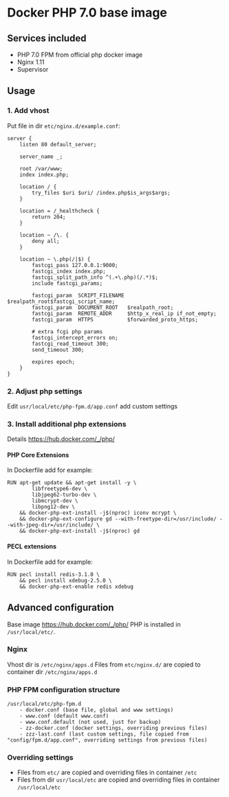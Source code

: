 # Docker PHP 7.0 base image

## Services included

* PHP 7.0 FPM from official php docker image
* Nginx 1.11
* Supervisor

## Usage

### 1. Add vhost

Put file in dir `etc/nginx.d/example.conf`:
```
server {
    listen 80 default_server;

    server_name _;

    root /var/www;
    index index.php;

    location / {
        try_files $uri $uri/ /index.php$is_args$args;
    }

    location = /_healthcheck {
        return 204;
    }

    location ~ /\. {
        deny all;
    }

    location ~ \.php(/|$) {
        fastcgi_pass 127.0.0.1:9000;
        fastcgi_index index.php;
        fastcgi_split_path_info ^(.+\.php)(/.*)$;
        include fastcgi_params;

        fastcgi_param  SCRIPT_FILENAME $realpath_root$fastcgi_script_name;
        fastcgi_param  DOCUMENT_ROOT   $realpath_root;
        fastcgi_param  REMOTE_ADDR     $http_x_real_ip if_not_empty;
        fastcgi_param  HTTPS           $forwarded_proto_https;
                
        # extra fcgi php params
        fastcgi_intercept_errors on;
        fastcgi_read_timeout 300;
        send_timeout 300;

        expires epoch;
    }
}
```

### 2. Adjust php settings

Edit `usr/local/etc/php-fpm.d/app.conf` add custom settings

### 3. Install additional php extensions

Details https://hub.docker.com/_/php/ 

#### PHP Core Extensions

In Dockerfile add for example:

```
RUN apt-get update && apt-get install -y \
        libfreetype6-dev \
        libjpeg62-turbo-dev \
        libmcrypt-dev \
        libpng12-dev \
    && docker-php-ext-install -j$(nproc) iconv mcrypt \
    && docker-php-ext-configure gd --with-freetype-dir=/usr/include/ --with-jpeg-dir=/usr/include/ \
    && docker-php-ext-install -j$(nproc) gd
```

#### PECL extensions

In Dockerfile add for example:

```
RUN pecl install redis-3.1.0 \
    && pecl install xdebug-2.5.0 \
    && docker-php-ext-enable redis xdebug
```

## Advanced configuration

Base image https://hub.docker.com/_/php/
PHP is installed in `/usr/local/etc/`.

### Nginx

Vhost dir is `/etc/nginx/apps.d`
Files from `etc/nginx.d/` are copied to container dir `/etc/nginx/apps.d`

### PHP FPM configuration structure

```
/usr/local/etc/php-fpm.d
    - docker.conf (base file, global and www settings)
    - www.conf (default www.conf)
    - www.conf.default (not used, just for backup)
    - zz-docker.conf (docker settings, overriding previous files)
    - zzz-last.conf (last custom settings, file copied from "config/fpm.d/app.conf", overriding settings from previous files)
```

### Overriding settings

- Files from `etc/` are copied and overriding files in container `/etc`
- Files from dir `usr/local/etc` are copied and overriding files in container `/usr/local/etc`
